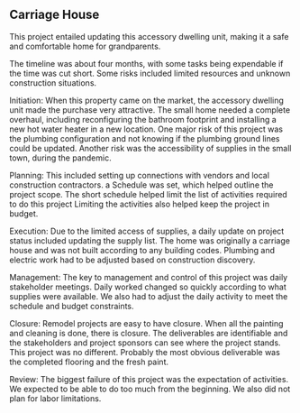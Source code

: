 ## Carriage House

This project entailed updating this accessory dwelling unit, making it a safe
and comfortable home for grandparents.

The timeline was about four months, with some tasks being expendable if the time
was cut short. Some risks included limited resources and unknown construction
situations.

Initiation:  When this property came on the market, the accessory dwelling unit made the purchase very attractive.  The small home needed a complete overhaul, including reconfiguring the bathroom footprint and installing a new hot water heater in a new location.  One major risk of this project was the plumbing configuration and not knowing if the plumbing ground lines could be updated.  Another risk was the accessibility of supplies in the small town, during the pandemic.

Planning:  This included setting up connections with vendors and local construction contractors.  a Schedule was set, which helped outline the project scope.  The short schedule helped limit the list of activities required to do this project  Limiting the activities also helped keep the project in budget.

Execution:  Due to the limited access of supplies, a daily update on project status included updating the supply list.  The home was originally a carriage house and was not built according to any building codes.  Plumbing and electric work had to be adjusted based on construction discovery.

Management:  The key to management and control of this project was daily stakeholder meetings.  Daily worked changed so quickly according to what supplies were available.  We also had to adjust the daily activity to meet the schedule and budget constraints.

Closure:  Remodel projects are easy to have closure.  When all the painting and cleaning is done, there is closure.  The deliverables are identifiable and the stakeholders and project sponsors can see where the project stands.  This project was no different.  Probably the most obvious deliverable was the completed flooring and the fresh paint.

Review:  The biggest failure of this project was the expectation of activities.  We expected to be able to do too much from the beginning.  We also did not plan for labor limitations.
